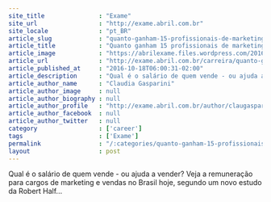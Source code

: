 ```yaml
---
site_title               : "Exame"
site_url                 : "http://exame.abril.com.br"
site_locale              : "pt_BR"
article_slug             : "quanto-ganham-15-profissionais-de-marketing-e-vendas-em-2016"
article_title            : "Quanto ganham 15 profissionais de marketing e vendas em 2016"
article_image            : "https://abrilexame.files.wordpress.com/2016/10/size_960_16_9_homem-notas-100-reais2.jpg?quality=70&strip=all&w=960"
article_url              : "http://exame.abril.com.br/carreira/quanto-ganham-15-profissionais-de-marketing-e-vendas-em-2016/"
article_published_at     : "2016-10-18T06:00:31-02:00"
article_description      : "Qual é o salário de quem vende - ou ajuda a vender? Veja a remuneração para cargos de marketing e vendas no Brasil hoje, segundo um novo estudo da Robert Half..."
article_author_name      : "Claudia Gasparini"
article_author_image     : null
article_author_biography : null
article_author_profile   : "http://exame.abril.com.br/author/claugasparini/"
article_author_facebook  : null
article_author_twitter   : null
category                 : ['career']
tags                     : ['Exame']
permalink                : "/:categories/quanto-ganham-15-profissionais-de-marketing-e-vendas-em-2016/"
layout                   : post
---
```


Qual é o salário de quem vende - ou ajuda a vender? Veja a remuneração para cargos de marketing e vendas no Brasil hoje, segundo um novo estudo da Robert Half...
